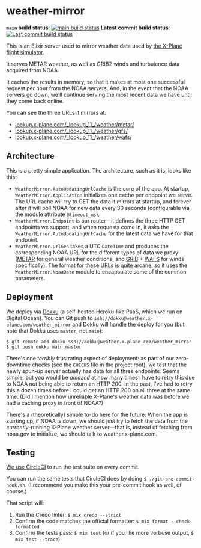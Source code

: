 # weather-mirror

**`main` build status**: [![main build status](https://circleci.com/gh/X-Plane/weather-mirror/tree/main.svg?style=svg)](https://circleci.com/gh/X-Plane/weather-mirror/tree/main) **Latest commit build status**: [![Last commit build status](https://circleci.com/gh/X-Plane/weather-mirror.svg?style=svg)](https://circleci.com/gh/X-Plane/weather-mirror)

This is an Elixir server used to mirror weather data used by [the X-Plane flight simulator](https://www.x-plane.com).

It serves METAR weather, as well as GRIB2 winds and turbulence data acquired from NOAA.

It caches the results in memory, so that it makes at most one successful request per hour from the NOAA servers. And, in the event that the NOAA servers go down, we'll continue serving the most recent data we have until they come back online.

You can see the three URLs it mirrors at:

- [lookup.x-plane.com/\_lookup\_11\_/weather/metar/](http://lookup.x-plane.com/_lookup_11_/weather/metar/)
- [lookup.x-plane.com/\_lookup\_11\_/weather/gfs/](http://lookup.x-plane.com/_lookup_11_/weather/gfs/)
- [lookup.x-plane.com/\_lookup\_11\_/weather/wafs/](http://lookup.x-plane.com/_lookup_11_/weather/wafs/)

## Architecture

This is a pretty simple application. The architecture, such as it is, looks like this:

- `WeatherMirror.AutoUpdatingUrlCache` is the core of the app. At startup, `WeatherMirror.Application` initializes one cache per endpoint we serve. The URL cache will try to GET the data it mirrors at startup, and forever after it will poll NOAA for new data every 30 seconds (configurable via the module attribute `@timeout_ms`).
- `WeatherMirror.Endpoint` is our router—it defines the three HTTP GET endpoints we support, and when requests come in, it asks the `WeatherMirror.AutoUpdatingUrlCache` for the latest data we have for that endpoint. 
- `WeatherMirror.UrlGen` takes a UTC `DateTime` and produces the corresponding NOAA URL for the different types of data we proxy ([METAR](https://en.wikipedia.org/wiki/METAR) for general weather conditions, and [GRIB](https://en.wikipedia.org/wiki/GRIB) + [WAFS](https://aviationweather.gov/wafs) for winds specifically). The format for these URLs is quite arcane, so it uses the `WeatherMirror.NoaaDate` module to encapsulate some of the common parameters.

## Deployment

We deploy via [Dokku](http://dokku.viewdocs.io/dokku/) (a self-hosted Heroku-like PaaS, which we run on Digital Ocean). You can Git push to `ssh://dokku@weather.x-plane.com/weather_mirror` and Dokku will handle the deploy for you (but note that Dokku uses `master`, not `main`):

    $ git remote add dokku ssh://dokku@weather.x-plane.com/weather_mirror
    $ git push dokku main:master

There's one *terribly* frustrating aspect of deployment: as part of our zero-downtime checks (see the `CHECKS` file in the project root), we test that the newly spun-up server actually has data for all three endpoints. Seems simple, but you would be *amazed* at how many times I have to retry this due to NOAA not being able to return an HTTP 200. In the past, I've had to retry this a dozen times before I could get an HTTP 200 on all three at the same time. (Did I mention how unreliable X-Plane's weather data was before we had a caching proxy in front of NOAA?)

There's a (theoretically) simple to-do here for the future: When the app is starting up, if NOAA is down, we should just try to fetch the data from the *currently*-running X-Plane weather server—that is, instead of fetching from noaa.gov to initialize, we should talk to weather.x-plane.com.

## Testing

[We use CircleCI](https://app.circleci.com/pipelines/github/X-Plane/weather-mirror) to run the test suite on every commit.

You can run the same tests that CircleCI does by doing `$ ./git-pre-commit-hook.sh`. (I recommend you make this your pre-commit hook as well, of course.)

That script will:

1. Run the Credo linter: `$ mix credo --strict`
2. Confirm the code matches the official formatter: `$ mix format --check-formatted`
3. Confirm the tests pass: `$ mix test` (or if you like more verbose output, `$ mix test --trace`)
